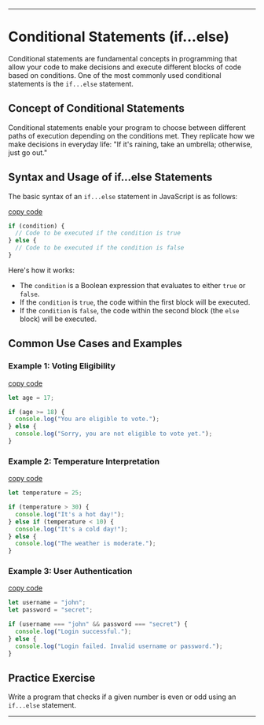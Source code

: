 
---

# Conditional Statements (if...else)

Conditional statements are fundamental concepts in programming that allow your code to make decisions and execute different blocks of code based on conditions. One of the most commonly used conditional statements is the `if...else` statement.

## Concept of Conditional Statements

Conditional statements enable your program to choose between different paths of execution depending on the conditions met. They replicate how we make decisions in everyday life: "If it's raining, take an umbrella; otherwise, just go out."

## Syntax and Usage of if...else Statements

The basic syntax of an `if...else` statement in JavaScript is as follows:

[copy code](www.code1.com)
```javascript
if (condition) {
  // Code to be executed if the condition is true
} else {
  // Code to be executed if the condition is false
}
```

Here's how it works:

- The `condition` is a Boolean expression that evaluates to either `true` or `false`.
- If the `condition` is `true`, the code within the first block will be executed.
- If the `condition` is `false`, the code within the second block (the `else` block) will be executed.

## Common Use Cases and Examples

### Example 1: Voting Eligibility

[copy code](www.code2.com)
```javascript
let age = 17;

if (age >= 18) {
  console.log("You are eligible to vote.");
} else {
  console.log("Sorry, you are not eligible to vote yet.");
}
```

### Example 2: Temperature Interpretation

[copy code](www.code3.com)
```javascript
let temperature = 25;

if (temperature > 30) {
  console.log("It's a hot day!");
} else if (temperature < 10) {
  console.log("It's a cold day!");
} else {
  console.log("The weather is moderate.");
}
```

### Example 3: User Authentication

[copy code](www.code4.com)
```javascript
let username = "john";
let password = "secret";

if (username === "john" && password === "secret") {
  console.log("Login successful.");
} else {
  console.log("Login failed. Invalid username or password.");
}
```

## Practice Exercise

Write a program that checks if a given number is even or odd using an `if...else` statement.

---
